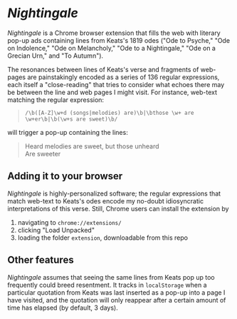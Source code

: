 # *Nightingale*

*Nightingale* is a Chrome browser extension that fills the web with literary pop-up ads containing lines from Keats's 1819 odes ("Ode to Psyche," "Ode on Indolence," "Ode on Melancholy," "Ode to a Nightingale," "Ode on a Grecian Urn," and "To Autumn").

The resonances between lines of Keats's verse and fragments of web-pages are painstakingly encoded as a series of 136 regular expressions, each itself a "close-reading" that tries to consider what echoes there may be between the line and web pages I might visit.  For instance, web-text matching the regular expression:

>`/\b([A-Z]\w+d (songs|melodies) are)\b|\bthose \w+ are \w+er\b|\b(\w+s are sweet)\b/`

will trigger a pop-up containing the lines:

>Heard melodies are sweet, but those unheard  
>Are sweeter  


## Adding it to your browser

*Nightingale* is highly-personalized software; the regular expressions that match web-text to Keats's odes encode my no-doubt idiosyncratic interpretations of this verse.  Still, Chrome users can install the extension by 

1. navigating to `chrome://extensions/`
2. clicking "Load Unpacked"
3. loading the folder `extension`, downloadable from this repo

## Other features

*Nightingale* assumes that seeing the same lines from Keats pop up too frequently could breed resentment. It tracks in `localStorage` when a particular quotation from Keats was last inserted as a pop-up into a page I have visited, and the quotation will only reappear after a certain amount of time has elapsed (by default, 3 days). 



